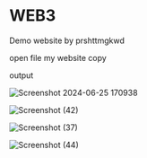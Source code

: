 # WEB3
Demo website by prshttmgkwd


open file my website copy 


output



![Screenshot 2024-06-25 170938](https://github.com/Prshtt/WEB3/assets/127748666/bc040cf5-ed14-4ddf-84a6-9dab9b142361)


![Screenshot (42)](https://github.com/Prshtt/WEB3/assets/127748666/0cd0748c-f060-488f-ad27-cfabb92c8c15)


![Screenshot (37)](https://github.com/Prshtt/WEB3/assets/127748666/49107e79-e401-4e63-9b7c-4b3c0fb132bf)


![Screenshot (44)](https://github.com/Prshtt/WEB3/assets/127748666/4fee5708-4c2e-4918-ad14-2ae9dff28735)

